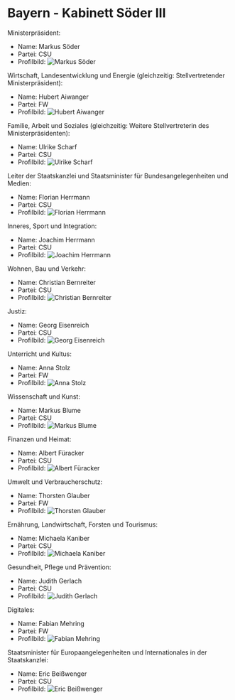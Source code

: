 # Bayern - Kabinett Söder III

Ministerpräsident:
* Name: Markus Söder
* Partei: CSU
* Profilbild: ![Markus Söder](https://upload.wikimedia.org/wikipedia/commons/thumb/a/af/2024-10-24_Politik%2C_Ministerpr%C3%A4sidentenkonferenz_2024_Leipzig_STP_7957_by_Stepro_%28cropped%29.jpg/400px-2024-10-24_Politik%2C_Ministerpr%C3%A4sidentenkonferenz_2024_Leipzig_STP_7957_by_Stepro_%28cropped%29.jpg)

Wirtschaft, Landesentwicklung und Energie (gleichzeitig: Stellvertretender Ministerpräsident):
* Name: Hubert Aiwanger
* Partei: FW
* Profilbild: ![Hubert Aiwanger](https://upload.wikimedia.org/wikipedia/commons/thumb/f/f1/Hart_aber_fair_2019-02-25-5560.jpg/400px-Hart_aber_fair_2019-02-25-5560.jpg)

Familie, Arbeit und Soziales (gleichzeitig: Weitere Stellvertreterin des Ministerpräsidenten):
* Name: Ulrike Scharf
* Partei: CSU
* Profilbild: ![Ulrike Scharf](https://upload.wikimedia.org/wikipedia/commons/thumb/2/20/2016-03-08_Ulrike_Scharf_018_%28cropped%29.JPG/400px-2016-03-08_Ulrike_Scharf_018_%28cropped%29.JPG)

Leiter der Staatskanzlei und Staatsminister für Bundesangelegenheiten und Medien:
* Name: Florian Herrmann
* Partei: CSU
* Profilbild: ![Florian Herrmann](https://upload.wikimedia.org/wikipedia/commons/thumb/9/92/Florian_Herrmann_2023.jpg/400px-Florian_Herrmann_2023.jpg)

Inneres, Sport und Integration:
* Name: Joachim Herrmann
* Partei: CSU
* Profilbild: ![Joachim Herrmann](https://upload.wikimedia.org/wikipedia/commons/thumb/7/74/2022-08-21_European_Championships_2022_%E2%80%93_Closing_Press_Conference_by_Sandro_Halank%E2%80%93034.jpg/400px-2022-08-21_European_Championships_2022_%E2%80%93_Closing_Press_Conference_by_Sandro_Halank%E2%80%93034.jpg)

Wohnen, Bau und Verkehr:
* Name: Christian Bernreiter
* Partei: CSU
* Profilbild: ![Christian Bernreiter](https://upload.wikimedia.org/wikipedia/commons/thumb/2/29/2022-12-08_Christian_Bernreiter_4763_%28cropped%29.JPG/400px-2022-12-08_Christian_Bernreiter_4763_%28cropped%29.JPG)

Justiz:
* Name: Georg Eisenreich
* Partei: CSU
* Profilbild: ![Georg Eisenreich](https://upload.wikimedia.org/wikipedia/commons/thumb/f/f3/Georg_Eisenreich_Pressefoto_2018.jpg/400px-Georg_Eisenreich_Pressefoto_2018.jpg)

Unterricht und Kultus:
* Name: Anna Stolz
* Partei: FW
* Profilbild: ![Anna Stolz](https://upload.wikimedia.org/wikipedia/commons/thumb/f/fc/Anna_Stolz_2024_StMUK_%28cropped%29.jpg/400px-Anna_Stolz_2024_StMUK_%28cropped%29.jpg)

Wissenschaft und Kunst:
* Name: Markus Blume
* Partei: CSU
* Profilbild: ![Markus Blume](https://upload.wikimedia.org/wikipedia/commons/thumb/e/e4/Maischberger_-_2022-11-15-4189_%28cropped%29.jpg/400px-Maischberger_-_2022-11-15-4189_%28cropped%29.jpg)

Finanzen und Heimat:
* Name: Albert Füracker
* Partei: CSU
* Profilbild: ![Albert Füracker](https://upload.wikimedia.org/wikipedia/commons/thumb/f/fd/Albert_Fueracker_-_Bayerischer_Staatsminister_der_Finanzen_und_f%C3%BCr_Heimat.jpg/400px-Albert_Fueracker_-_Bayerischer_Staatsminister_der_Finanzen_und_f%C3%BCr_Heimat.jpg)

Umwelt und Verbraucherschutz:
* Name: Thorsten Glauber
* Partei: FW
* Profilbild: ![Thorsten Glauber](https://upload.wikimedia.org/wikipedia/commons/thumb/1/19/GlauberThorsten_2015.jpg/400px-GlauberThorsten_2015.jpg)

Ernährung, Landwirtschaft, Forsten und Tourismus:
* Name: Michaela Kaniber
* Partei: CSU
* Profilbild: ![Michaela Kaniber](https://upload.wikimedia.org/wikipedia/commons/thumb/a/a6/2024-02-26-Michaela_Kaniber-Hart_aber_fair-2517.jpg/400px-2024-02-26-Michaela_Kaniber-Hart_aber_fair-2517.jpg)

Gesundheit, Pflege und Prävention:
* Name: Judith Gerlach
* Partei: CSU
* Profilbild: ![Judith Gerlach](https://upload.wikimedia.org/wikipedia/commons/thumb/0/03/2021-09-30_Judith_Gerlach_1610_%28cropped%29.JPG/400px-2021-09-30_Judith_Gerlach_1610_%28cropped%29.JPG)

Digitales:
* Name: Fabian Mehring
* Partei: FW
* Profilbild: ![Fabian Mehring](https://upload.wikimedia.org/wikipedia/commons/thumb/6/68/Dr._Fabian_Mehring%2C_MdL_FREIE_W%C3%84HLER_%28cropped%29.jpg/400px-Dr._Fabian_Mehring%2C_MdL_FREIE_W%C3%84HLER_%28cropped%29.jpg)

Staatsminister für Europaangelegenheiten und Internationales in der Staatskanzlei:
* Name: Eric Beißwenger
* Partei: CSU
* Profilbild: ![Eric Beißwenger](https://upload.wikimedia.org/wikipedia/commons/thumb/b/ba/Eric_Bei%C3%9Fwenger_PLENUM.TV_%28cropped%29.jpg/400px-Eric_Bei%C3%9Fwenger_PLENUM.TV_%28cropped%29.jpg)
